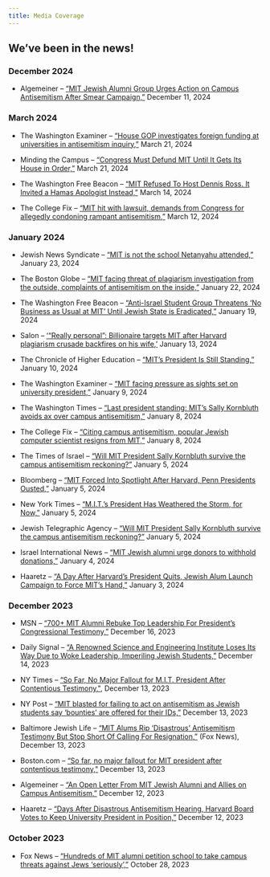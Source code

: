 ```yaml
---
title: Media Coverage
---
```


## We’ve been in the news!

### December 2024
+ Algemeiner – [“MIT Jewish Alumni Group Urges Action on Campus Antisemitism After Smear Campaign,”](https://www.algemeiner.com/2024/12/11/mit-jewish-alumni-group-urges-action-campus-antisemitism-after-smear-campaign/) December 11, 2024

### March 2024
+ The Washington Examiner – [“House GOP investigates foreign funding at universities in antisemitism inquiry,”](https://www.washingtonexaminer.com/news/house/2931710/house-gop-probes-foreign-funding-at-universities-in-antisemitism-inquiry/) March 21, 2024

+ Minding the Campus – [“Congress Must Defund MIT Until It Gets Its House in Order,”](https://www.mindingthecampus.org/2024/03/21/congress-must-defund-mit-until-it-gets-its-house-in-order/) March 21, 2024

+ The Washington Free Beacon – [“MIT Refused To Host Dennis Ross. It Invited a Hamas Apologist Instead,”](https://freebeacon.com/campus/mit-refused-to-host-dennis-ross-it-invited-a-hamas-apologist-instead/) March 14, 2024

+ The College Fix – [“MIT hit with lawsuit, demands from Congress for allegedly condoning rampant antisemitism,”](https://www.thecollegefix.com/mit-hit-with-lawsuit-demands-from-congress-for-allegedly-condoning-rampant-antisemitism/) March 12, 2024

### January 2024
+ Jewish News Syndicate – [“MIT is not the school Netanyahu attended,”](https://www.jns.org/mit-succumbs-to-antisemitism/) January 23, 2024

+ The Boston Globe – [“MIT facing threat of plagiarism investigation from the outside, complaints of antisemitism on the inside,”](https://www.bostonglobe.com/2024/01/22/metro/mit-plagiarism-investigation/) January 22, 2024

+ The Washington Free Beacon – [“Anti-Israel Student Group Threatens ‘No Business as Usual at MIT’ Until Jewish State is Eradicated,”](https://freebeacon.com/campus/anti-israel-student-group-threatens-no-business-as-usual-at-mit-until-jewish-state-is-eradicated/) January 19, 2024

+ Salon – [‘“Really personal”: Billionaire targets MIT after Harvard plagiarism crusade backfires on his wife,’](https://www.salon.com/2024/01/13/really-personal-billionaire-targets-mit-after-harvard-plagiarism-crusade-backfires-on-his-wife/) January 13, 2024

+ The Chronicle of Higher Education – [“MIT’s President Is Still Standing,”](https://www.chronicle.com/article/mits-president-is-still-standing) January 10, 2024

+ The Washington Examiner – [“MIT facing pressure as sights set on university president,”](https://www.washingtonexaminer.com/news/2789844/mit-pressure-presidential-ouster/) January 9, 2024

+ The Washington Times – [“Last president standing: MIT’s Sally Kornbluth avoids ax over campus antisemitism,”](https://www.washingtontimes.com/news/2024/jan/8/sally-kornbluth-mit-president-manages-elude-ax-ove/) January 8, 2024

+ The College Fix – [“Citing campus antisemitism, popular Jewish computer scientist resigns from MIT,”](https://www.thecollegefix.com/citing-campus-antisemitism-popular-jewish-computer-scientist-resigns-from-mit/) January 8, 2024

+ The Times of Israel – [“Will MIT President Sally Kornbluth survive the campus antisemitism reckoning?”](https://www.timesofisrael.com/will-mit-president-sally-kornbluth-survive-the-campus-antisemitism-reckoning/) January 5, 2024

+ Bloomberg – [“MIT Forced Into Spotlight After Harvard, Penn Presidents Ousted,”](https://www.bloomberg.com/news/articles/2024-01-05/mit-forced-into-spotlight-after-harvard-penn-presidents-ousted) January 5, 2024

+ New York Times – [“M.I.T.’s President Has Weathered the Storm, for Now,”](https://www.nytimes.com/2024/01/05/us/mit-president-sally-kornbluth-antisemitism.html) January 5, 2024

+ Jewish Telegraphic Agency – [“Will MIT President Sally Kornbluth survive the campus antisemitism reckoning?”](https://www.jta.org/2024/01/05/united-states/will-mits-sally-kornbluth-survive-the-campus-antisemitism-reckoning) January 5, 2024

+ Israel International News – [“MIT Jewish alumni urge donors to withhold donations,”](https://www.israelnationalnews.com/news/383044) January 4, 2024

+ Haaretz – [“A Day After Harvard’s President Quits, Jewish Alum Launch Campaign to Force MIT’s Hand,”](https://www.haaretz.com/us-news/2024-01-03/ty-article/.premium/a-day-after-harvards-president-quits-jewish-alum-launch-campaign-to-force-mits-hand/0000018c-d0cb-daf6-a5df-d7ff7ae00000) January 3, 2024

### December 2023

+ MSN – [“700+ MIT Alumni Rebuke Top Leadership For President’s Congressional Testimony,”](https://www.msn.com/en-us/news/us/700-mit-alumni-rebuke-top-leadership-for-president-s-congressional-testimony/ar-AA1lvC2c) December 16, 2023

+ Daily Signal – [“A Renowned Science and Engineering Institute Loses Its Way Due to Woke Leadership, Imperiling Jewish Students,”](https://www.dailysignal.com/2023/12/14/renowned-science-engineering-institute-loses-way-woke-leadership-imperiling-jewish-students/) December 14, 2023

+ NY Times – [“So Far, No Major Fallout for M.I.T. President After Contentious Testimony,"](https://www.nytimes.com/2023/12/13/us/mit-sally-kornbluth-antisemitism.html), December 13, 2023

+ NY Post – [“MIT blasted for failing to act on antisemitism as Jewish students say ‘bounties’ are offered for their IDs,”](https://nypost.com/2023/12/13/news/mit-blasted-for-failure-to-act-on-antisemitism/) December 13, 2023

+ Baltimore Jewish Life – [“MIT Alums Rip ‘Disastrous’ Antisemitism Testimony But Stop Short Of Calling For Resignation,”](https://baltimorejewishlife.com/news/news-detail.php?SECTION_ID=1&amp;ARTICLE_ID=168846) (Fox News), December 13, 2023

+ Boston.com – [“So far, no major fallout for MIT president after contentious testimony,"](https://www.boston.com/news/local-news/2023/12/13/so-far-no-major-fallout-for-mit-president-after-contentious-testimony/) December 13, 2023

+ Algemeiner – [“An Open Letter From MIT Jewish Alumni and Allies on Campus Antisemitism,”](https://www.algemeiner.com/2023/12/12/an-open-letter-from-mit-jewish-alumni-and-allies-on-campus-antisemitism/) December 12, 2023

+ Haaretz – [“Days After Disastrous Antisemitism Hearing, Harvard Board Votes to Keep University President in Position,”](https://www.haaretz.com/us-news/2023-12-12/ty-article/.premium/harvard-board-votes-to-keep-president-on-despite-contentious-antisemitism-remarks/0000018c-5e50-d6f9-afbc-5f5ac6430000) December 12, 2023

### October 2023

+ Fox News – [“Hundreds of MIT alumni petition school to take campus threats against Jews ‘seriously’,”](https://www.foxnews.com/us/hundreds-mit-alumni-petition-school-take-campus-threats-against-jews-seriously) October 28, 2023

